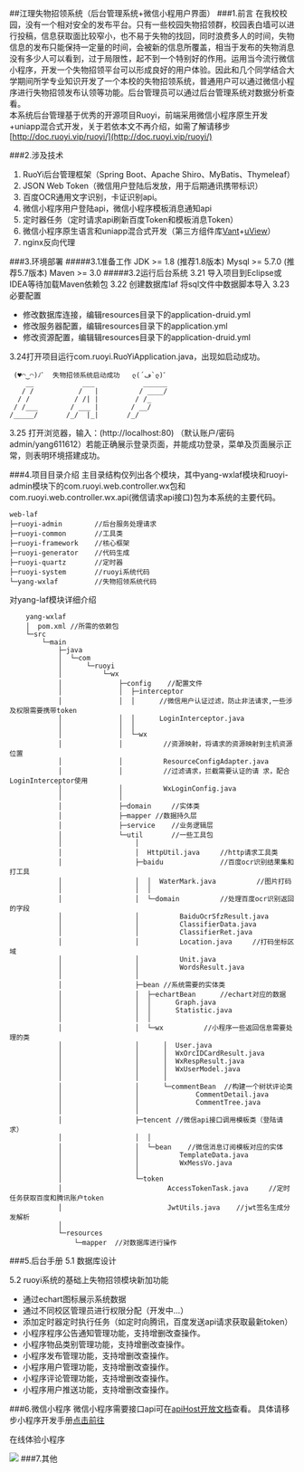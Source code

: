##江理失物招领系统（后台管理系统+微信小程用户界面）
###1.前言
在我校校园，没有一个相对安全的发布平台。只有一些校园失物招领群，校园表白墙可以进行投稿，信息获取面比较窄小，也不易于失物的找回，同时浪费多人的时间，失物信息的发布只能保持一定量的时间，会被新的信息所覆盖，相当于发布的失物消息没有多少人可以看到，过于局限性，起不到一个特别好的作用。运用当今流行微信小程序，开发一个失物招领平台可以形成良好的用户体验。因此和几个同学结合大学期间所学专业知识开发了一个本校的失物招领系统，普通用户可以通过微信小程序进行失物招领发布认领等功能。后台管理员可以通过后台管理系统对数据分析查看。<br>
本系统后台管理基于优秀的开源项目Ruoyi，前端采用微信小程序原生开发+uniapp混合式开发，关于若依本文不再介绍，如需了解请移步[http://doc.ruoyi.vip/ruoyi/](http://doc.ruoyi.vip/ruoyi/)

###2.涉及技术
1.	RuoYi后台管理框架（Spring Boot、Apache Shiro、MyBatis、Thymeleaf）
2.	JSON Web Token（微信用户登陆后发放，用于后期通讯携带标识）
3.	百度OCR通用文字识别，卡证识别api。
4.	微信小程序用户登陆api，微信小程序模板消息通知api
5.	定时器任务（定时请求api刷新百度Token和模板消息Token）
6.	微信小程序原生语言和uniapp混合式开发（第三方组件库[Vant](https://vant-contrib.gitee.io/vant-weapp/#/home)+[uView](https://www.uviewui.com/components/intro.html)）
7.  nginx反向代理

###3.环境部署
#####3.1准备工作
JDK >= 1.8 (推荐1.8版本)
 Mysql >= 5.7.0 (推荐5.7版本) 
Maven >= 3.0
#####3.2运行后台系统
3.21	导入项目到Eclipse或IDEA等待加载Maven依赖包
3.22	创建数据库laf 将sql文件中数据脚本导入
3.23	必要配置
- 修改数据库连接，编辑resources目录下的application-druid.yml
- 修改服务器配置，编辑resources目录下的application.yml
- 修改资源配置，编辑辑resources目录下的application-druid.yml

3.24打开项目运行com.ruoyi.RuoYiApplication.java，出现如启动成功。
~~~
 (♥◠‿◠)ﾉﾞ  失物招领系统启动成功   ლ(´ڡ`ლ)ﾞ  
    __            ___            ______
   / /           /   |          / ____/
  / /           / /| |         / /_    
 / /___        / ___ |        / __/    
/_____/       /_/  |_|       /_/    
~~~
3.25  打开浏览器，输入：(http://localhost:80) （默认账户/密码 admin/yang611612）若能正确展示登录页面，并能成功登录，菜单及页面展示正常，则表明环境搭建成功。


###4.项目目录介绍
主目录结构仅列出各个模块，其中yang-wxlaf模块和ruoyi-admin模块下的com.ruoyi.web.controller.wx包和com.ruoyi.web.controller.wx.api(微信请求api接口)包为本系统的主要代码。
~~~
web-laf 
├─ruoyi-admin        //后台服务处理请求                   
├─ruoyi-common       //工具类                     
├─ruoyi-framework    //核心框架                            
├─ruoyi-generator    //代码生成                   
├─ruoyi-quartz       //定时器                   
├─ruoyi-system       //ruoyi系统代码                 
└─yang-wxlaf   	     //失物招领系统代码
~~~
    
 

对yang-laf模块详细介绍

~~~
    yang-wxlaf
    │  pom.xml //所需的依赖包
    └─src
        └─main
            ├─java
            │  └─com
            │      └─ruoyi
            │          └─wx
            │              ├─config    //配置文件
            │              │  ├─interceptor
            │              │  │      //微信用户认证过滤，防止非法请求,一些涉及权限需要携带token
            │              │  │      LoginInterceptor.java 
            │              │  │      
            │              │  └─wx
            │              │          //资源映射，将请求的资源映射到主机资源位置
            │              │          ResourceConfigAdapter.java
            │              │          //过滤请求，拦截需要认证的请 求，配合LoginInterceptor使用
            │              │          WxLoginConfig.java
            │              │          
            │              ├─domain     //实体类
            │              ├─mapper	//数据持久层
            │              ├─service    //业务逻辑层
            │              └─util       //一些工具包
            │                  │        
            │                  │  HttpUtil.java     //http请求工具类
            │                  ├─baidu              //百度ocr识别结果集和打工具
            │                  │  │  WaterMark.java          //图片打码
            │                  │  │  
            │                  │  └─domain          //处理百度ocr识别返回的字段
            │                  │          BaiduOcrSfzResult.java
            │                  │          ClassifierData.java
            │                  │          ClassifierRet.java
            │                  │          Location.java     //打码坐标区域
            │                  │          Unit.java
            │                  │          WordsResult.java
            │                  │          
            │                  ├─bean //系统需要的实体类
            │                  │  ├─echartBean      //echart对应的数据
            │                  │  │      Graph.java
            │                  │  │      Statistic.java
            │                  │  │      
            │                  │  └─wx          //小程序一些返回信息需要处理的类
            │                  │      │  User.java
            │                  │      │  WxOrcIDCardResult.java
            │                  │      │  WxRespResult.java
            │                  │      │  WxUserModel.java
            │                  │      │  
            │                  │      └─commentBean  //构建一个树状评论类
            │                  │              CommentDetail.java
            │                  │              CommentTree.java
            │                  │              
            │                  ├─tencent //微信api接口调用模板类（登陆请求）
            │                  │  │ 
            │                  │  └─bean    //微信消息订阅模板对应的实体
            │                  │          TemplateData.java
            │                  │          WxMessVo.java
            │                  │          
            │                  └─token      
            │                          AccessTokenTask.java     //定时任务获取百度和腾讯账户token
            │                          JwtUtils.java    //jwt签名生成分发解析
            │                          
            └─resources
                └─mapper  //对数据库进行操作  
~~~    

###5.后台手册
5.1  数据库设计

5.2 ruoyi系统的基础上失物招领模块新加功能
- 通过echart图标展示系统数据
- 通过不同校区管理员进行权限分配（开发中...）
- 添加定时器定时执行任务（如定时向腾讯，百度发送api请求获取最新token）
- 小程序程序公告通知管理功能，支持增删改查操作。
- 小程序物品类别管理功能，支持增删改查操作。
- 小程序发布管理功能，支持增删改查操作。
- 小程序用户管理功能，支持增删改查操作。
- 小程序评论管理功能，支持增删改查操作。
- 小程序用户推送功能，支持增删改查操作。

###6.微信小程序
微信小程序需要接口api可在[apiHost开放文档](https://console-docs.apipost.cn/preview/d80df754ab88d4de/fafb94f099eede1d)查看。
具体请移步小程序开发手册[点击前往](https://github.com/PGone-AKA/uniapp-laf#readme)


在线体验小程序


![](https://laf.4w3w.com/img/user/tiezi/xcxonline.jpg)
###7.其他




